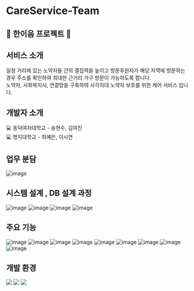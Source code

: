 # CareService-Team
## 👵 한이음 프로젝트 🧓

## 서비스 소개
일정 거리에 있는 노약자들 간의 결집력을 높이고 방문후원자가 해당 지역에 방문하는 경우 주소를 확인하여 최대한 근거리 가구 방문이 가능하도록 합니다.</br> 
노약자, 사회복지사, 연결망을 구축하여 사각지대 노약자 보호를 위한 케어 서비스 입니다.</br>

## 개발자 소개
💻 동덕여자대학교 - 송현수, 김여진 </br>
💻 명지대학교 - 최예은, 이시연

## 업무 분담
![image](https://user-images.githubusercontent.com/78431728/157072229-20a11474-6302-48f2-89fa-901ebfdfef1d.png)

## 시스템 설계 , DB 설계 과정
![image](https://user-images.githubusercontent.com/78431728/157071217-37c2be7d-ede9-4236-a153-b8d7116dc181.png)
![image](https://user-images.githubusercontent.com/78431728/157071313-77ce0f6f-9266-4acc-bb5e-4769cf7a4fef.png)
![image](https://user-images.githubusercontent.com/78431728/157071389-e207d76b-f149-46e6-9ebf-5d87afbb1da5.png)
![image](https://user-images.githubusercontent.com/78431728/157072532-2ed71d2f-1517-4dba-a1ae-dbbde228bcef.png)

## 주요 기능
![image](https://user-images.githubusercontent.com/78431728/157071475-5ee03f7d-7b36-4b40-8b9b-5645852ca83e.png)
![image](https://user-images.githubusercontent.com/78431728/157071528-51ac5056-b548-47cb-8768-c13ca35e14c1.png)
![image](https://user-images.githubusercontent.com/78431728/157071574-310c1cf6-d886-45af-a056-c5b8aaf1fe0a.png)
![image](https://user-images.githubusercontent.com/78431728/157071667-9e50a388-105e-4cba-b0c8-f0a7c689575f.png)
![image](https://user-images.githubusercontent.com/78431728/157071727-7de44c8c-f1d1-4bb4-b27b-e213362f5a35.png)
![image](https://user-images.githubusercontent.com/78431728/157071851-c93b98d4-009a-4a8b-bf9c-15234b95daf2.png)
![image](https://user-images.githubusercontent.com/78431728/157071907-18bd2529-28cf-4570-806e-e80692b37881.png)
![image](https://user-images.githubusercontent.com/78431728/157071997-13f0eaf8-bed0-44ae-ab74-3ea7409f35fc.png)
![image](https://user-images.githubusercontent.com/78431728/157072061-345bd0d4-96a1-4a38-9752-7226d924c2ab.png)

## 개발 환경
<span>
<img src="https://img.shields.io/badge/Java-007396?style=flat-square&logo=Java&logoColor=white"/> 
<img src="https://img.shields.io/badge/MySql-4479A1?style=flat-square&logo=MySql&logoColor=white"/>
<img src="https://img.shields.io/badge/Eclipse IDE-2C2255?style=flat-square&logo=Eclipse IDE&logoColor=white"/>
</span>
